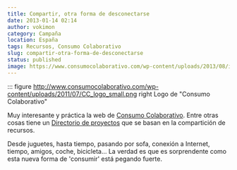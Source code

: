 ```yaml
---
title: Compartir, otra forma de desconectarse
date: 2013-01-14 02:14
author: vokimon
category: Campaña
location: España
tags: Recursos, Consumo Colaborativo
slug: compartir-otra-forma-de-desconectarse
status: published
image: https://www.consumocolaborativo.com/wp-content/uploads/2013/08/introduccion_consumo.jpg
---
```


::: figure http://www.consumocolaborativo.com/wp-content/uploads/2011/07/CC_logo_small.png right
	Logo de "Consumo Colaborativo"

<!-- PELICAN_BEGIN_SUMMARY -->
Muy interesante y práctica la web de [Consumo Colaborativo](http://consumocolaborativo.com).
Entre otras cosas tiene un [Directorio de proyectos](http://www.consumocolaborativo.com/directorio-de-proyectos/)
que se basan en la compartición de recursos.
<!-- PELICAN_END_SUMMARY -->

Desde juguetes, hasta tiempo, pasando por sofa, conexión a Internet, tiempo, amigos, coche, bicicleta...
La verdad es que es sorprendente como esta nueva forma de 'consumir' está pegando fuerte.

